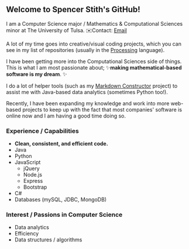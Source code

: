 ## Welcome to Spencer Stith's GitHub!

I am a Computer Science major / Mathematics & Computational Sciences minor at The University of Tulsa.
✉️Contact: [Email](mailto:spencerstith@yahoo.com)

A lot of my time goes into creative/visual coding projects, which you can see in my list of repositories (usually in the [Processing](https://processing.org) language).

I have been getting more into the Computational Sciences side of things.
This is what I am most passionate about; ✨**making mathematical-based software is my dream**. ✨

I do a lot of helper tools (such as my [Markdown Constructor](https://github.com/spencerstith/Markdown-Constructor) project) to assist me with Java-based data analytics (sometimes Python too!).

Recently, I have been expanding my knowledge and work into more web-based projects to keep up with the fact that most companies' software is online now and I am having a good time doing so.

### Experience / Capabilities
* **Clean, consistent, and efficient code.**
* Java
* Python
* JavaScript
  * jQuery
  * Node.js
  * Express
  * Bootstrap
* C#
* Databases (mySQL, JDBC, MongoDB)

### Interest / Passions in Computer Science
* Data analytics
* Efficiency
* Data structures / algorithms
